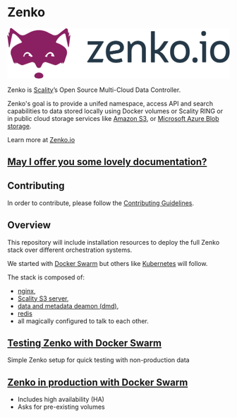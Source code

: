 # Zenko

![Zenko logo](res/zenko.io-logo-color-cmyk.png)

Zenko is  [Scality](http://www.scality.com/)’s Open Source Multi-Cloud Data Controller.

Zenko's goal is to provide a unifed namespace, access API and search capabilities to data stored locally using Docker volumes or Scality RING or in public cloud storage services like [Amazon S3](https://aws.amazon.com/s3), or [Microsoft Azure Blob storage](https://azure.microsoft.com/en-us/services/storage/blobs/).

Learn more at  [Zenko.io](http://www.zenko.io/)

## [May I offer you some lovely documentation?](http://zenko.readthedocs.io)

## Contributing

In order to contribute, please follow the
[Contributing Guidelines](
https://github.com/scality/Guidelines/blob/master/CONTRIBUTING.md).

## Overview

This repository will include installation resources to deploy the full Zenko
stack over different orchestration systems.

We started with [Docker Swarm](https://docs.docker.com/engine/swarm/) but others
like [Kubernetes](https://kubernetes.io/) will follow.

The stack is composed of:
- [nginx](https://nginx.org/en/),
- [Scality S3 server](https://github.com/scality/S3),
- [data and metadata deamon (dmd)](http://s3-server.readthedocs.io/en/latest/ARCHITECTURE/#data-metadata-daemon-architecture-and-operational-guide),
- [redis](https://redis.io/)
- all magically configured to talk to each other.

## [Testing Zenko with Docker Swarm](./swarm-testing)

Simple Zenko setup for quick testing with non-production data

## [Zenko in production with Docker Swarm](./swarm-production)

- Includes high availability (HA)
- Asks for pre-existing volumes
